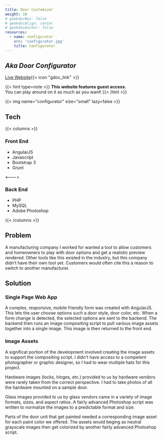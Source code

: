 ```yaml
---
title: Door Customizer
weight: 10
# geekdocNav: false
# geekdocAlign: center
# geekdocAnchor: false
resources:
  - name: configurator
    src: 'configurator.jpg'
    title: Configurator
---
```


## _Aka Door Configurator_

[Live Website](http://www.hmidoors.com/configurator){{< icon "gdoc_link" >}}

{{< hint type=note >}}
**This website features guest access.**\
You can play around on it as much as you want!
{{< /hint >}}

{{< img name="configurator" size="small" lazy=false >}}

## Tech

{{< columns >}} <!-- begin columns block -->

### Front End

- AngularJS
- Javascript
- Bootstrap 3
- Grunt

<---> <!-- magic separator, between columns -->

### Back End

- PHP
- MySQL
- Adobe Photoshop

{{< /columns >}}

## Problem

A manufacturing company I worked for wanted a tool to allow customers and homeowners to play with door options and get a realistic preview rendered. Other tools like this existed in the industry, but this company didn’t have their own tool yet. Customers would often cite this a reason to switch to another manufacturer.

## Solution

### Single Page Web App

A complex, responsive, mobile friendly form was created with AngularJS. This lets the user choose options such a door style, door color, etc. When a form change is detected, the selected options are sent to the backend. The backend then runs an image compositing script to pull various image assets together into a single image. This image is then returned to the front end.

### Image Assets

A significat portion of the development involved creating the image assets to support the compositing script. I didn't have access to a competent photographer or graphic designer, so I had to wear multiple hats for this project.

Hardware images (locks, hinges, etc.) provided to us by hardware vendors were rarely taken from the correct perspective. I had to take photos of all the hardware mounted on a sample door.

Glass images provided to us by glass vendors came in a variety of image formats, sizes, and aspect ratios. A fairly advanced Photoshop script was written to normalize the images to a predictable format and size.

Parts of the door unit that get painted needed a corresponding image asset for each paint color we offered. The assets would beging as neutral grayscale images then get colorized by another fairly advanced Photoshop script.
